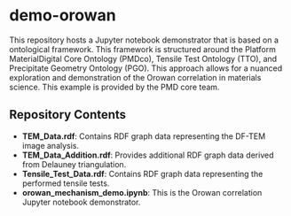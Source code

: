 # demo-orowan

This repository hosts a Jupyter notebook demonstrator that is based on a ontological framework. This framework is structured around the Platform MaterialDigital Core Ontology (PMDco), Tensile Test Ontology (TTO), and Precipitate Geometry Ontology (PGO).
This approach allows for a nuanced exploration and demonstration of the Orowan correlation in materials science. This example is provided by the PMD core team.

## Repository Contents

- **TEM_Data.rdf**: Contains RDF graph data representing the DF-TEM image analysis.
- **TEM_Data_Addition.rdf**: Provides additional RDF graph data derived from Delauney triangulation.
- **Tensile_Test_Data.rdf**: Contains RDF graph data representing the performed tensile tests.
- **orowan_mechanism_demo.ipynb**: This is the Orowan correlation Jupyter notebook demonstrator.


